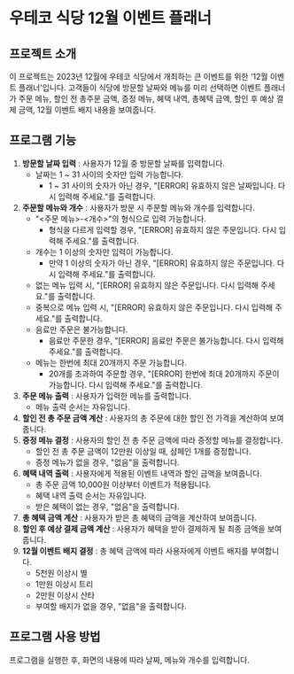 # 우테코 식당 12월 이벤트 플래너

## 프로젝트 소개

이 프로젝트는 2023년 12월에 우테코 식당에서 개최하는 큰 이벤트를 위한 '12월 이벤트 플래너'입니다. 고객들이 식당에 방문할 날짜와 메뉴를 미리 선택하면 이벤트 플래너가 주문 메뉴, 할인 전 총주문 금액,
증정 메뉴, 혜택 내역, 총혜택 금액, 할인 후 예상 결제 금액, 12월 이벤트 배지 내용을 보여줍니다.

## 프로그램 기능

1. **방문할 날짜 입력** : 사용자가 12월 중 방문할 날짜를 입력합니다.
    - 날짜는 1 ~ 31 사이의 숫자만 입력 가능합니다.
        - 1 ~ 31 사이의 숫자가 아닌 경우, "[ERROR] 유효하지 않은 날짜입니다. 다시 입력해 주세요."를 출력합니다.
2. **주문할 메뉴와 개수** : 사용자가 방문 시 주문할 메뉴와 개수를 입력합니다.
    - "<주문 메뉴>-<개수>"의 형식으로 입력 가능합니다.
        - 형식을 다르게 입력할 경우, "[ERROR] 유효하지 않은 주문입니다. 다시 입력해 주세요."를 출력합니다.
    - 개수는 1 이상의 숫자만 입력이 가능합니다.
        - 만약 1 이상의 숫자가 아닌 경우, "[ERROR] 유효하지 않은 주문입니다. 다시 입력해 주세요."를 출력합니다.
    - 없는 메뉴 입력 시, "[ERROR] 유효하지 않은 주문입니다. 다시 입력해 주세요."를 출력합니다.
    - 중복으로 메뉴 입력 시, "[ERROR] 유효하지 않은 주문입니다. 다시 입력해 주세요."를 출력합니다.
    - 음료만 주문은 불가능합니다.
        - 음료만 주문한 경우, "[ERROR] 음료만 주문은 불가능합니다. 다시 입력해 주세요."를 출력합니다.
    - 메뉴는 한번에 최대 20개까지 주문 가능합니다.
        - 20개를 초과하여 주문할 경우, "[ERROR] 한번에 최대 20개까지 주문이 가능합니다. 다시 입력해 주세요."를 출력합니다.
3. **주문 메뉴 출력** : 사용자가 입력한 메뉴를 출력합니다.
    - 메뉴 출력 순서는 자유입니다.
4. **할인 전 총 주문 금액 계산** : 사용자의 총 주문에 대한 할인 전 가격을 계산하여 보여줍니다.
5. **증정 메뉴 결정** : 사용자의 할인 전 총 주문 금액에 따라 증정할 메뉴를 결정합니다.
    - 할인 전 총 주문 금액이 12만원 이상일 때, 샴페인 1개를 증정합니다.
    - 증정 메뉴가 없을 경우, "없음"을 출력합니다.
6. **혜택 내역 출력** : 사용자에게 적용된 이벤트 내역과 할인 금액을 보여줍니다.
    - 총 주문 금액 10,000원 이상부터 이벤트가 적용됩니다.
    - 혜택 내역 출력 순서는 자유입니다.
    - 받은 혜택이 없는 경우, "없음"을 출력합니다.
7. **총 혜택 금액 계산** : 사용자가 받은 총 혜택의 금액을 계산하여 보여줍니다.
8. **할인 후 예상 결제 금액 계산** : 사용자가 혜택을 받아 결제하게 될 최종 금액을 보여줍니다.
9. **12월 이벤트 배지 결정** : 총 혜택 금액에 따라 사용자에게 이벤트 배지를 부여합니다.
    - 5천원 이상시 별
    - 1만원 이상시 트리
    - 2만원 이상시 산타
    - 부여할 배지가 없을 경우, "없음"을 출력합니다.

## 프로그램 사용 방법

프로그램을 실행한 후, 화면의 내용에 따라 날짜, 메뉴와 개수를 입력합니다.